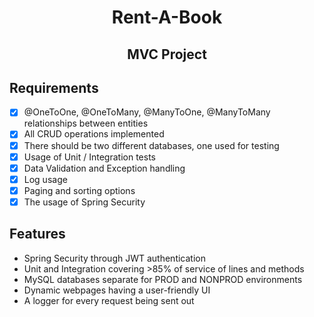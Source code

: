 <p align="center">
<h1 align="center"> Rent-A-Book<h2 align="center">MVC Project</h2></h1>

## Requirements

- [x] @OneToOne, @OneToMany, @ManyToOne, @ManyToMany relationships between entities
- [x] All CRUD operations implemented
- [x] There should be two different databases, one used for testing
- [x] Usage of Unit / Integration tests
- [x] Data Validation and Exception handling
- [x] Log usage
- [x] Paging and sorting options
- [x] The usage of Spring Security

## Features

- Spring Security through JWT authentication 
- Unit and Integration covering >85% of service of lines and methods
- MySQL databases separate for PROD and NONPROD environments
- Dynamic webpages having a user-friendly UI
- A logger for every request being sent out